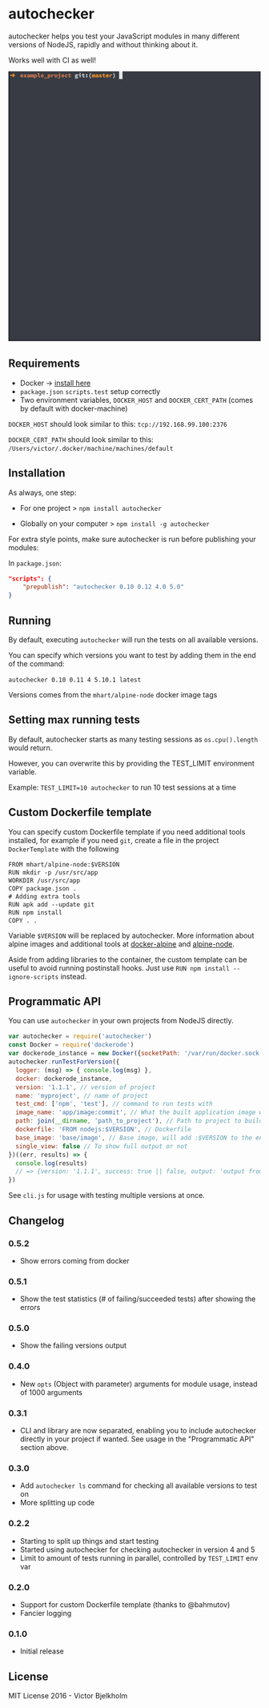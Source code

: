 # autochecker

autochecker helps you test your JavaScript modules in many different versions of NodeJS, rapidly and without thinking about it.

Works well with CI as well!

<p align="center">
  <img src="./demo.gif" alt="Demonstration of functionality">
</p>

## Requirements

* Docker -> [install here](https://www.docker.com/products/docker-toolbox)
* `package.json` `scripts.test` setup correctly
* Two environment variables, `DOCKER_HOST` and `DOCKER_CERT_PATH` (comes by default with docker-machine)

`DOCKER_HOST` should look similar to this: `tcp://192.168.99.100:2376`

`DOCKER_CERT_PATH` should look similar to this: `/Users/victor/.docker/machine/machines/default`

## Installation

As always, one step:

* For one project > `npm install autochecker`

* Globally on your computer > `npm install -g autochecker`

For extra style points, make sure autochecker is run before publishing your modules:

In `package.json`:

```json
"scripts": {
	"prepublish": "autochecker 0.10 0.12 4.0 5.0"
}
```

## Running

By default, executing `autochecker` will run the tests on all available versions.

You can specify which versions you want to test by adding them in the end of the command:

`autochecker 0.10 0.11 4 5.10.1 latest`

Versions comes from the `mhart/alpine-node` docker image tags

## Setting max running tests

By default, autochecker starts as many testing sessions as `os.cpu().length` would return. 

However, you can overwrite this by providing the TEST_LIMIT environment variable.

Example: `TEST_LIMIT=10 autochecker` to run 10 test sessions at a time

## Custom Dockerfile template

You can specify custom Dockerfile template if you need additional tools installed, for
example if you need `git`, create a file in the project `DockerTemplate` with the following

```
FROM mhart/alpine-node:$VERSION
RUN mkdir -p /usr/src/app
WORKDIR /usr/src/app
COPY package.json .
# Adding extra tools
RUN apk add --update git
RUN npm install
COPY . .
```

Variable `$VERSION` will be replaced by autochecker. More information about alpine images
and additional tools at 
[docker-alpine](https://github.com/gliderlabs/docker-alpine/blob/master/docs/usage.md) and
[alpine-node](https://github.com/mhart/alpine-node).

Aside from adding libraries to the container, the custom template can be useful to avoid running postinstall
hooks. Just use `RUN npm install --ignore-scripts` instead.

## Programmatic API

You can use `autochecker` in your own projects from NodeJS directly.

```javascript
var autochecker = require('autochecker')
const Docker = require('dockerode')
var dockerode_instance = new Docker({socketPath: '/var/run/docker.sock'});
autochecker.runTestForVersion({
  logger: (msg) => { console.log(msg) },
  docker: dockerode_instance,
  version: '1.1.1', // version of project
  name: 'myproject', // name of project
  test_cmd: ['npm', 'test'], // command to run tests with
  image_name: 'app/image:commit', // What the built application image will be called
  path: join(__dirname, 'path_to_project'), // Path to project to build
  dockerfile: 'FROM nodejs:$VERSION', // Dockerfile
  base_image: 'base/image', // Base image, will add :$VERSION to the end
  single_view: false // To show full output or not
})((err, results) => {
  console.log(results)
  // => {version: '1.1.1', success: true || false, output: 'output from test_cmd'}
})
```

See `cli.js` for usage with testing multiple versions at once.

## Changelog

### 0.5.2

* Show errors coming from docker

### 0.5.1

* Show the test statistics (# of failing/succeeded tests) after showing the errors

### 0.5.0

* Show the failing versions output

### 0.4.0

* New `opts` (Object with parameter) arguments for module usage, instead of 1000 arguments

### 0.3.1

* CLI and library are now separated, enabling you to include autochecker directly in your project
if wanted. See usage in the "Programmatic API" section above.

### 0.3.0

* Add `autochecker ls` command for checking all available versions to test on
* More splitting up code

### 0.2.2

* Starting to split up things and start testing
* Started using autochecker for checking autochecker in version 4 and 5
* Limit to amount of tests running in parallel, controlled by `TEST_LIMIT` env var

### 0.2.0

* Support for custom Dockerfile template (thanks to @bahmutov)
* Fancier logging

### 0.1.0

* Initial release

## License

MIT License 2016 - Victor Bjelkholm
